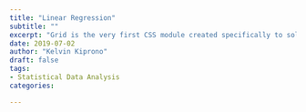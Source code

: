 ```yaml
---
title: "Linear Regression"
subtitle: ""
excerpt: "Grid is the very first CSS module created specifically to solve the layout problems we’ve all been hacking our way around for as long as we’ve been making websites."
date: 2019-07-02
author: "Kelvin Kiprono"
draft: false
tags:
- Statistical Data Analysis
categories:

---
```




